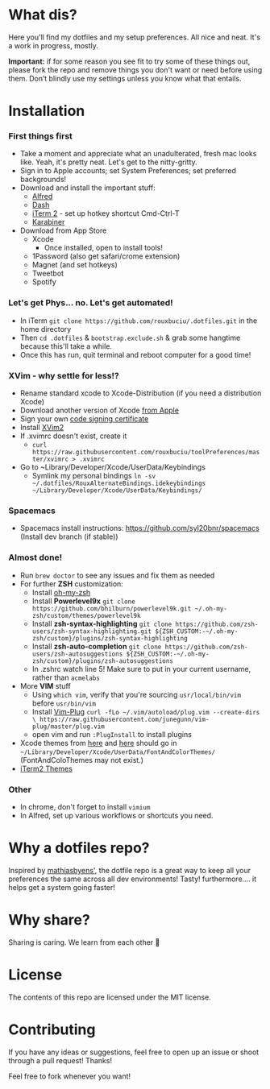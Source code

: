 # What dis?

Here you'll find my dotfiles and my setup preferences. All nice and neat. It's a work in progress, mostly.

**Important:** if for some reason you see fit to try some of these things out, please fork the repo and remove things you don't want or need before using them. Don’t blindly use my settings unless you know what that entails.

# Installation

### First things first
- Take a moment and appreciate what an unadulterated, fresh mac looks like. Yeah, it's pretty neat. Let's get to the nitty-gritty.
- Sign in to Apple accounts; set System Preferences; set preferred backgrounds!
- Download and install the important stuff:
    - [Alfred](www.alfredapp.com)
    - [Dash](https://kapeli.com/dash)
    - [iTerm 2](https://www.iterm2.com/downloads.html) - set up hotkey shortcut Cmd-Ctrl-T
    - [Karabiner](https://pqrs.org/osx/karabiner/)
- Download from App Store
    - Xcode
      - Once installed, open to install tools!
    - 1Password (also get safari/crome extension)
    - Magnet (and set hotkeys)
    - Tweetbot
    - Spotify

### Let's get Phys... no. Let's get automated!
- In iTerm `git clone https://github.com/rouxbuciu/.dotfiles.git` in the home directory
- Then `cd .dotfiles` & `bootstrap.exclude.sh` & grab some hangtime because this'll take a while.
- Once this has run, quit terminal and reboot computer for a good time!

### XVim - why settle for less!?
- Rename standard xcode to Xcode-Distribution (if you need a distribution Xcode)
- Download another version of Xcode [from Apple](https://developer.apple.com/download/more/)
- Sign your own [code signing certificate](https://github.com/XVimProject/XVim2/blob/master/SIGNING_Xcode.md)
- Install [XVim2](https://github.com/XVimProject/XVim2)
- If .xvimrc doesn't exist, create it
    - `curl https://raw.githubusercontent.com/rouxbuciu/toolPreferences/master/xvimrc > .xvimrc`
- Go to ~Library/Developer/Xcode/UserData/Keybindings
    - Symlink my personal bindings `ln -sv ~/.dotfiles/RouxAlternateBindings.idekeybindings ~/Library/Developer/Xcode/UserData/Keybindings/`

### Spacemacs
- Spacemacs install instructions: https://github.com/syl20bnr/spacemacs (Install dev branch (if stable))

### Almost done!
- Run `brew doctor` to see any issues and fix them as needed
- For further **ZSH** customization:
    - Install [oh-my-zsh](https://github.com/robbyrussell/oh-my-zsh)
    - Install **Powerlevel9x** `git clone https://github.com/bhilburn/powerlevel9k.git ~/.oh-my-zsh/custom/themes/powerlevel9k`
    - Install **zsh-syntax-highlighting** `git clone https://github.com/zsh-users/zsh-syntax-highlighting.git ${ZSH_CUSTOM:-~/.oh-my-zsh/custom}/plugins/zsh-syntax-highlighting`
    - Install **zsh-auto-completion** `git clone https://github.com/zsh-users/zsh-autosuggestions ${ZSH_CUSTOM:-~/.oh-my-zsh/custom}/plugins/zsh-autosuggestions`
    - In .zshrc watch line 5! Make sure to put in your current username, rather than `acmelabs`
- More **VIM** stuff
    - Using `which vim`, verify that you're sourcing `usr/local/bin/vim` before `usr/bin/vim`
    - Install [Vim-Plug](https://github.com/junegunn/vim-plug) `curl -fLo ~/.vim/autoload/plug.vim --create-dirs \ https://raw.githubusercontent.com/junegunn/vim-plug/master/plug.vim`
    - open vim and run `:PlugInstall` to install plugins
- Xcode themes from [here](https://github.com/hdoria/xcode-themes) and [here](http://www.codethemes.net/themes/popular/all) should go in `~/Library/Developer/Xcode/UserData/FontAndColorThemes/` (FontAndColoThemes may not exist.)
- [iTerm2 Themes](https://github.com/mbadolato/iTerm2-Color-Schemes)

### Other
- In chrome, don't forget to install `vimium`
- In Alfred, set up various workflows or shortcuts you need.

# Why a dotfiles repo?

Inspired by [mathiasbyens'](https://github.com/mathiasbynens/dotfiles), the dotfile repo is a great way to keep all your preferences the same across all dev environments! Tasty! furthermore.... it helps get a system going faster!

# Why share?
Sharing is caring. We learn from each other 🌷

# License

The contents of this repo are licensed under the MIT license.

# Contributing

If you have any ideas or suggestions, feel free to open up an issue or shoot through a pull request! Thanks!

Feel free to fork whenever you want!
